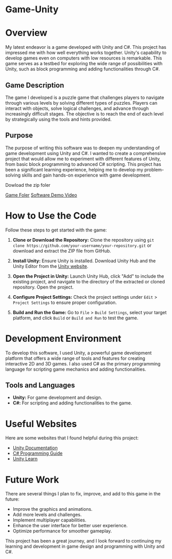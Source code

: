 # Game-Unity

# Overview

 My latest endeavor is a game developed with Unity and C#. This project has impressed me with how well everything works together. Unity's capability to develop games even on computers with low resources is remarkable. This game serves as a testbed for exploring the wide range of possibilities with Unity, such as block programming and adding functionalities through C#.

## Game Description

The game I developed is a puzzle game that challenges players to navigate through various levels by solving different types of puzzles. Players can interact with objects, solve logical challenges, and advance through increasingly difficult stages. The objective is to reach the end of each level by strategically using the tools and hints provided.

## Purpose

The purpose of writing this software was to deepen my understanding of game development using Unity and C#. I wanted to create a comprehensive project that would allow me to experiment with different features of Unity, from basic block programming to advanced C# scripting. This project has been a significant learning experience, helping me to develop my problem-solving skills and gain hands-on experience with game development.

Dowload the zip foler

[Game Foler]([https://www.youtube.com/watch?v=NSmy6QgUOUA](https://drive.google.com/file/d/1_0gVfOYEqborFu038y-uLl26jH3hb9ZV/view?usp=sharing))
[Software Demo Video](https://www.youtube.com/watch?v=NSmy6QgUOUA)


# How to Use the Code

Follow these steps to get started with the game:

1. **Clone or Download the Repository:** Clone the repository using `git clone https://github.com/your-username/your-repository.git` or download and extract the ZIP file from GitHub.

2. **Install Unity:** Ensure Unity is installed. Download Unity Hub and the Unity Editor from the [Unity website](https://unity.com/).

3. **Open the Project in Unity:** Launch Unity Hub, click "Add" to include the existing project, and navigate to the directory of the extracted or cloned repository. Open the project.

4. **Configure Project Settings:** Check the project settings under `Edit` > `Project Settings` to ensure proper configuration.

5. **Build and Run the Game:** Go to `File` > `Build Settings`, select your target platform, and click `Build` or `Build and Run` to test the game.



# Development Environment

To develop this software, I used Unity, a powerful game development platform that offers a wide range of tools and features for creating interactive 2D and 3D games. I also used C# as the primary programming language for scripting game mechanics and adding functionalities.

## Tools and Languages
- **Unity:** For game development and design.
- **C#:** For scripting and adding functionalities to the game.

# Useful Websites

Here are some websites that I found helpful during this project:
* [Unity Documentation](https://docs.unity3d.com)
* [C# Programming Guide](https://docs.microsoft.com/en-us/dotnet/csharp/)
* [Unity Learn](https://learn.unity.com)

# Future Work

There are several things I plan to fix, improve, and add to this game in the future:
* Improve the graphics and animations.
* Add more levels and challenges.
* Implement multiplayer capabilities.
* Enhance the user interface for better user experience.
* Optimize performance for smoother gameplay.

This project has been a great journey, and I look forward to continuing my learning and development in game design and programming with Unity and C#.
